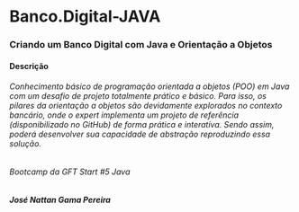 # Banco.Digital-JAVA

### Criando um Banco Digital com Java e Orientação a Objetos

#### Descrição

###### Conhecimento básico de programação orientada a objetos (POO) em Java com um desafio de projeto totalmente prático e básico. Para isso, os pilares da orientação a objetos são devidamente explorados no contexto bancário, onde o expert implementa um projeto de referência (disponibilizado no GitHub) de forma prática e interativa. Sendo assim, poderá desenvolver sua capacidade de abstração reproduzindo essa solução.

###### Bootcamp da GFT Start #5 Java
##### José Nattan Gama Pereira
